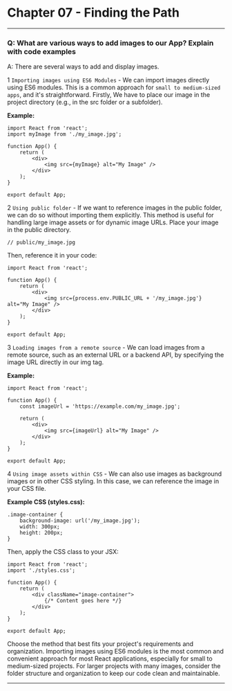 # Chapter 07 - Finding the Path
---

### Q: What are various ways to add images to our App? Explain with code examples
A: There are several ways to add and display images.

1 `Importing images using ES6 Modules` - We can import images directly using ES6 modules. This is a common approach for `small to medium-sized apps`, and it's straightforward. Firstly, We have to place our image in the project directory (e.g., in the src folder or a subfolder).

**Example:**
```
import React from 'react';
import myImage from './my_image.jpg';

function App() {
    return (
        <div>
            <img src={myImage} alt="My Image" />
        </div>
    );
}

export default App;
```

2 `Using public folder` - If we want to reference images in the public folder, we can do so without importing them explicitly. This method is useful for handling large image assets or for dynamic image URLs. Place your image in the public directory.

```
// public/my_image.jpg
```

Then, reference it in your code:
```
import React from 'react';

function App() {
    return (
        <div>
            <img src={process.env.PUBLIC_URL + '/my_image.jpg'} alt="My Image" />
        </div>
    );
}

export default App;
```

3 `Loading images from a remote source` - We can load images from a remote source, such as an external URL or a backend API, by specifying the image URL directly in our img tag.

**Example:**
```
import React from 'react';

function App() {
    const imageUrl = 'https://example.com/my_image.jpg';

    return (
        <div>
            <img src={imageUrl} alt="My Image" />
        </div>
    );
}

export default App;
```

4 `Using image assets within CSS` - We can also use images as background images or in other CSS styling. In this case, we can reference the image in your CSS file.

**Example CSS (styles.css):**
```
.image-container {
    background-image: url('/my_image.jpg');
    width: 300px;
    height: 200px;
}
```
Then, apply the CSS class to your JSX:
```
import React from 'react';
import './styles.css';

function App() {
    return (
        <div className="image-container">
            {/* Content goes here */}
        </div>
    );
}

export default App;
```

Choose the method that best fits your project's requirements and organization. Importing images using ES6 modules is the most common and convenient approach for most React applications, especially for small to medium-sized projects. For larger projects with many images, consider the folder structure and organization to keep our code clean and maintainable.

---


















